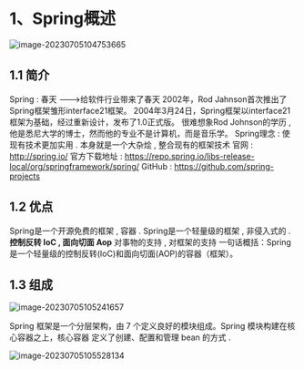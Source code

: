 # 1、Spring概述



![image-20230705104753665](E:\500-归档\Java\java框架\Spring\images\image-20230705104753665.png)

## 1.1 简介
Spring : 春天 --->给软件行业带来了春天
2002年，Rod Jahnson首次推出了Spring框架雏形interface21框架。
2004年3月24日，Spring框架以interface21框架为基础，经过重新设计，发布了1.0正式版。
很难想象Rod Johnson的学历 , 他是悉尼大学的博士，然而他的专业不是计算机，而是音乐学。
Spring理念 : 使现有技术更加实用 . 本身就是一个大杂烩 , 整合现有的框架技术
官网 : http://spring.io/
官方下载地址 : https://repo.spring.io/libs-release-local/org/springframework/spring/
GitHub : https://github.com/spring-projects

## 1.2 优点

Spring是一个开源免费的框架 , 容器 .
Spring是一个轻量级的框架 , 非侵入式的 .
**控制反转 IoC , 面向切面 Aop**
对事物的支持 , 对框架的支持
一句话概括：Spring是一个轻量级的控制反转(IoC)和面向切面(AOP)的容器（框架）。

## 1.3 组成



![image-20230705105241657](E:\500-归档\Java\java框架\Spring\images\image-20230705105241657.png)



Spring 框架是一个分层架构，由 7 个定义良好的模块组成。Spring 模块构建在核心容器之上，核心容器
定义了创建、配置和管理 bean 的方式 .

![image-20230705105528134](E:\500-归档\Java\java框架\images\image-20230705105528134.png)